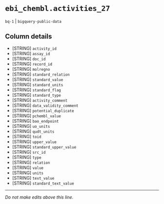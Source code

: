 # `ebi_chembl.activities_27`
`bq-1` | `bigquery-public-data`

## Column details
* [STRING]    `activity_id`
* [STRING]    `assay_id`
* [STRING]    `doc_id`
* [STRING]    `record_id`
* [STRING]    `molregno`
* [STRING]    `standard_relation`
* [STRING]    `standard_value`
* [STRING]    `standard_units`
* [STRING]    `standard_flag`
* [STRING]    `standard_type`
* [STRING]    `activity_comment`
* [STRING]    `data_validity_comment`
* [STRING]    `potential_duplicate`
* [STRING]    `pchembl_value`
* [STRING]    `bao_endpoint`
* [STRING]    `uo_units`
* [STRING]    `qudt_units`
* [STRING]    `toid`
* [STRING]    `upper_value`
* [STRING]    `standard_upper_value`
* [STRING]    `src_id`
* [STRING]    `type`
* [STRING]    `relation`
* [STRING]    `value`
* [STRING]    `units`
* [STRING]    `text_value`
* [STRING]    `standard_text_value`

-------------------------------------------------------------------------------
*Do not make edits above this line.*
